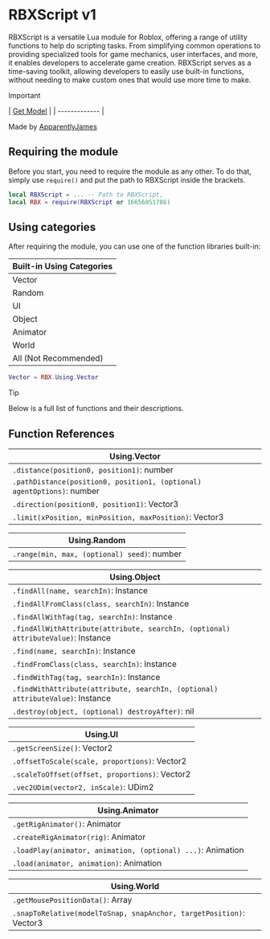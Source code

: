 # RBXScript v1
RBXScript is a versatile Lua module for Roblox, offering a range of utility functions to help do scripting tasks. From simplifying common operations to providing specialized tools for game mechanics, user interfaces, and more, it enables developers to accelerate game creation. RBXScript serves as a time-saving toolkit, allowing developers to easily use built-in functions, without needing to make custom ones that would use more time to make.

> [!IMPORTANT]
> | [Get Model](https://create.roblox.com/store/asset/16656051786) |
| ------------- |

Made by [ApparentlyJames](https://apparentlyjames.carrd.co/)

## Requiring the module
Before you start, you need to require the module as any other. To do that, simply use ```require()``` and put the path to RBXScript inside the brackets.
```lua
local RBXScript = ... -- Path to RBXScript,
local RBX = require(RBXScript or 16656051786)
```

## Using categories
After requiring the module, you can use one of the function libraries built-in:

| Built-in Using Categories |
| ------------- |
| Vector |
| Random |
| UI |
| Object |
| Animator |
| World |
| All (Not Recommended) |

```lua
Vector = RBX.Using.Vector
```

> [!TIP]
> Below is a full list of functions and their descriptions.

## Function References

| Using.Vector |
| ------------- |
| `.distance(position0, position1)`: number |
| `.pathDistance(position0, position1, (optional) agentOptions)`: number |
| `.direction(position0, position1)`: Vector3 |
| `.limit(xPosition, minPosition, maxPosition)`: Vector3 |

| Using.Random |
| ------------- |
| `.range(min, max, (optional) seed)`: number |

| Using.Object |
| ------------- |
| `.findAll(name, searchIn)`: Instance |
| `.findAllFromClass(class, searchIn)`: Instance |
| `.findAllWithTag(tag, searchIn)`: Instance |
| `.findAllWithAttribute(attribute, searchIn, (optional) attributeValue)`: Instance |
| `.find(name, searchIn)`: Instance |
| `.findFromClass(class, searchIn)`: Instance |
| `.findWithTag(tag, searchIn)`: Instance |
| `.findWithAttribute(attribute, searchIn, (optional) attributeValue)`: Instance |
| `.destroy(object, (optional) destroyAfter)`: nil |

| Using.UI |
| ------------- |
| `.getScreenSize()`: Vector2 |
| `.offsetToScale(scale, proportions)`: Vector2 |
| `.scaleToOffset(offset, proportions)`: Vector2 |
| `.vec2UDim(vector2, inScale)`: UDim2 |

| Using.Animator |
| ------------- |
| `.getRigAnimator()`: Animator |
| `.createRigAnimator(rig)`: Animator |
| `.loadPlay(animator, animation, (optional) ...)`: Animation |
| `.load(animator, animation)`: Animation |

| Using.World |
| ------------- |
| `.getMousePositionData()`: Array |
| `.snapToRelative(modelToSnap, snapAnchor, targetPosition)`: Vector3 |
